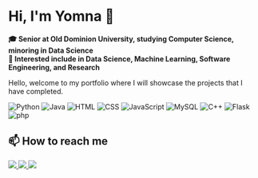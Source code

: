# Hi, I'm Yomna 👋
**:mortar_board: Senior at Old Dominion University, studying Computer Science, minoring in Data Science**
<br>
**🔭 Interested include in Data Science, Machine Learning, Software Engineering, and Research**

Hello, welcome to my portfolio where I will showcase the projects that I have completed.

![Python](https://img.shields.io/badge/python-blue?style=for-the-badge&logo=python&logoColor=white)
![Java](https://img.shields.io/badge/java-orange?style=for-the-badge&logo=java&logoColor=white)
![HTML](https://img.shields.io/badge/HTML5-red?style=for-the-badge&logo=html5&logoColor=white)
![CSS](https://img.shields.io/badge/CSS3-blue?style=for-the-badge&logo=css3&logoColor=white)
![JavaScript](https://img.shields.io/badge/JavaScript-%23f7df1e?style=for-the-badge&logo=javascript&logoColor=black)
![MySQL](https://img.shields.io/badge/MySQL-orange?style=for-the-badge&logo=mysql&logoColor=white)
![C++](https://img.shields.io/badge/C%2B%2B-pink?style=for-the-badge&logo=c%2B%2B&logoColor=white)
![Flask](https://img.shields.io/badge/Flask-black?style=for-the-badge&logo=flask&logoColor=white)
![php](https://img.shields.io/badge/php-purple?style=for-the-badge&logo=php&logoColor=white)


 ## 📫 How to reach me

 <a href="mailto:yomnaelmousalami@gmail.com">
  <img src="https://img.shields.io/badge/Email-red?style=for-the-badge&logo=gmail&logoColor=white" />
</a>
<a href = "https://www.linkedin.com/in/yomna-elmousalami/">
  <img src=https://img.shields.io/badge/LinkedIn-blue?style=for-the-badge&logo=linkedin&logoColor=white />
</a>
<a href = "https://drive.google.com/uc?export=download&id=1fzcCA6oZUO-lO7dm4yH3v5kqjOc_DPFm">
 <img src="https://img.shields.io/badge/resume-purple?style=for-the-badge&logo=resume&logoColor=white" />
</a>




